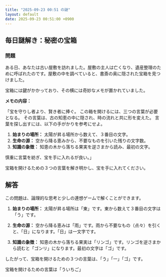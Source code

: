 ```yaml
---
title: "2025-09-23 00:51 の謎"
layout: default
date: 2025-09-23 00:51:00 +0900
---
```

## 毎日謎解き：秘密の宝箱

### 問題

ある日、あなたは古い屋敷を訪れました。屋敷の主人は亡くなり、遺産整理のために呼ばれたのです。屋敷の中を調べていると、書斎の奥に隠された宝箱を見つけました。

宝箱には鍵がかかっており、その横には奇妙なメモが置かれていました。

**メモの内容：**

「宝を守りし者より、賢き者に捧ぐ。
この箱を開けるには、三つの言葉が必要となる。
その言葉は、古の知恵の中に隠され、時の流れと共に形を変えた。
言葉を探し出すには、以下の手がかりを参考にせよ。

1.  **始まりの場所：** 太陽が昇る場所から数えて、３番目の文字。
2.  **生命の源：** 空から降る恵みから、不要なものを引いた残りの文字数。
3.  **知識の象徴：** 知恵の木から落ちる果実を逆さまから読み、最初の文字。

慎重に言葉を紡ぎ、宝を手に入れるが良い。」

宝箱を開けるための３つの言葉を解き明かし、宝を手に入れてください。

## 解答

この問題は、論理的な思考と少しの連想ゲームで解くことができます。

1.  **始まりの場所：** 太陽が昇る場所は「東」です。東から数えて３番目の文字は「う」です。

2.  **生命の源：** 空から降る恵みは「雨」です。雨から不要なもの（点々）を引くと、「日」になります。「日」は一文字です。

3.  **知識の象徴：** 知恵の木から落ちる果実は「リンゴ」です。リンゴを逆さまから読むと「ゴンリ」になります。最初の文字は「ゴ」です。

したがって、宝箱を開けるための３つの言葉は、「う」「一」「ゴ」です。

宝箱を開けるための言葉は「ういちご」
